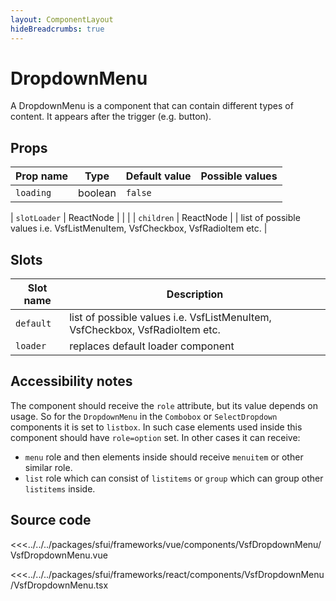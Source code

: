 ```yaml
---
layout: ComponentLayout
hideBreadcrumbs: true
---
```

# DropdownMenu

A DropdownMenu is a component that can contain different types of content. It appears after the trigger (e.g. button).

<Generate />

## Props

| Prop name             | Type                       | Default value | Possible values                        |
|-----------------------|----------------------------|---------------|----------------------------------------|
|     `loading`         |     boolean                |  `false`      |                                        |
<!-- react -->
|     `slotLoader`      |     ReactNode              |               |                                        |
|     `children`        |     ReactNode              |               | list of possible values i.e.  VsfListMenuItem, VsfCheckbox, VsfRadioItem etc.       |
<!-- end react -->

<!-- vue -->
## Slots

| Slot name |            Description            |
| --------- | --------------------------------- |
| `default` | list of possible values i.e.  VsfListMenuItem, VsfCheckbox, VsfRadioItem etc. |
| `loader`  | replaces default loader component |
<!-- end vue -->

## Accessibility notes
The component should receive the `role` attribute, but its value depends on usage. So for the `DropdownMenu` in the `Combobox` or `SelectDropdown` components it is set to `listbox`. In such case elements used inside this component should have `role=option` set.
In other cases it can receive:
-  `menu` role and then elements inside should receive `menuitem` or other similar role. 
-  `list` role which can consist of `listitems` or `group` which can group other `listitems` inside.

## Source code

<!-- vue -->
<<<../../../packages/sfui/frameworks/vue/components/VsfDropdownMenu/VsfDropdownMenu.vue
<!-- end vue -->
<!-- react -->
<<<../../../packages/sfui/frameworks/react/components/VsfDropdownMenu/VsfDropdownMenu.tsx
<!-- end react -->
